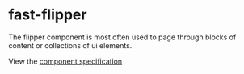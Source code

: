 # fast-flipper
The flipper component is most often used to page through blocks of content or collections of ui elements.

View the [component specification](./flipper.spec.md)